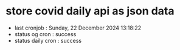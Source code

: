 # store covid daily api as json data

- last cronjob : Sunday, 22 December 2024 13:18:22
- status og cron : success
- status daily cron : success
      
      